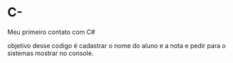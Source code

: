 # C-
Meu primeiro contato com C#

objetivo desse codigo é cadastrar o nome do aluno e a nota  e pedir para o sistemas mostrar no console.
